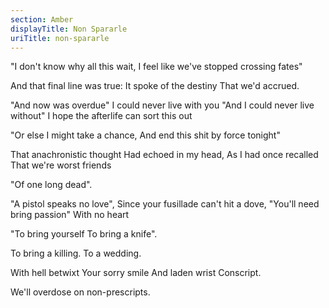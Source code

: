 ```yaml
---
section: Amber
displayTitle: Non Spararle
uriTitle: non-spararle
---
```


"I don't know why all this wait,
I feel like we've stopped crossing fates"

And that final line was true:
It spoke of the destiny That we'd accrued.

"And now was overdue"
I could never live with you
"And I could never live without"
I hope the afterlife can sort this out

"Or else I might take a chance,
And end this shit by force tonight"

That anachronistic thought
Had echoed in my head,
As I had once recalled
That we're worst friends

"Of one long dead".

"A pistol speaks no love",
Since your fusillade can't hit a dove,
"You'll need bring passion"
With no heart

"To bring yourself
To bring a knife".

To bring a killing.
To a wedding.

With hell betwixt
Your sorry smile
And laden wrist
Conscript.

We'll overdose on non-prescripts.
